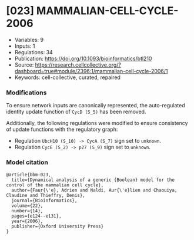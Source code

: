 # \[023\] MAMMALIAN-CELL-CYCLE-2006

 - Variables: 9
 - Inputs: 1
 - Regulations: 34
 - Publication: https://doi.org/10.1093/bioinformatics/btl210
 - Source: https://research.cellcollective.org/?dashboard=true#module/2396:1/mammalian-cell-cycle-2006/1
 - Keywords: cell-collective, curated, repaired


### Modifications

To ensure network inputs are canonically represented, the auto-regulated identity update function of `CycD (S_5)` has been removed.

Additionally, the following regulations were modified to ensure consistency of update functions with the regulatory graph:

 - Regulation `UbcH10 (S_10) -> CycA (S_7)` sign set to `unknown`.
 - Regulation `CycE (S_2) -> p27 (S_9)` sign set to `unknown`.

### Model citation

```
@article{bbm-023,
  title={Dynamical analysis of a generic {Boolean} model for the control of the mammalian cell cycle},
  author={Faur{\'e}, Adrien and Naldi, Aur{\'e}lien and Chaouiya, Claudine and Thieffry, Denis},
  journal={Bioinformatics},
  volume={22},
  number={14},
  pages={e124--e131},
  year={2006},
  publisher={Oxford University Press}
}
```

